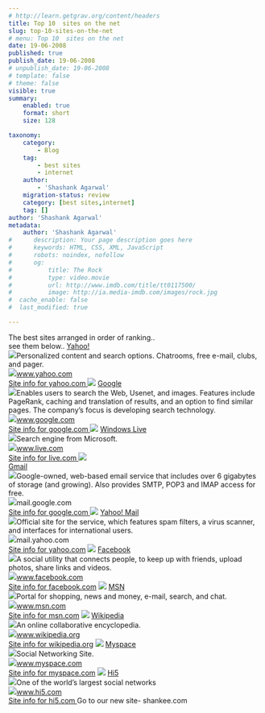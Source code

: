 ```yaml
---
# http://learn.getgrav.org/content/headers
title: Top 10  sites on the net
slug: top-10-sites-on-the-net
# menu: Top 10  sites on the net
date: 19-06-2008
published: true
publish_date: 19-06-2008
# unpublish_date: 19-06-2008
# template: false
# theme: false
visible: true
summary:
    enabled: true
    format: short
    size: 128

taxonomy:
    category:
        - Blog
    tag:
        - best sites
        - internet
    author:
        - 'Shashank Agarwal'
    migration-status: review
    category: [best sites,internet]
    tag: []
author: 'Shashank Agarwal'
metadata:
    author: 'Shashank Agarwal'
#      description: Your page description goes here
#      keywords: HTML, CSS, XML, JavaScript
#      robots: noindex, nofollow
#      og:
#          title: The Rock
#          type: video.movie
#          url: http://www.imdb.com/title/tt0117500/
#          image: http://ia.media-imdb.com/images/rock.jpg
#  cache_enable: false
#  last_modified: true

---
```


The best sites arranged in order of ranking..  
see them below..  [Yahoo!](http://www.yahoo.com/)  
![](http://client.alexa.com/common/images/shim.gif)Personalized content and search options. Chatrooms, free e-mail, clubs, and pager.  
![](http://client.alexa.com/common/images/shim.gif)www.yahoo.com  
[Site info for yahoo.com ](http://www.alexa.com/data/details/main/yahoo.com "Site info for yahoo.com") ![](http://client.alexa.com/common/images/shim.gif) [Goo](http://www.google.com/)[gle](http://www.google.com/)  
![](http://client.alexa.com/common/images/shim.gif)Enables users to search the Web, Usenet, and images. Features include PageRank, caching and translation of results, and an option to find similar pages. The company’s focus is developing search technology.  
![](http://client.alexa.com/common/images/shim.gif)www.google.com  
[Site info for google.com ](http://www.alexa.com/data/details/main/google.com "Site info for google.com") ![](http://client.alexa.com/common/images/shim.gif) [Windows Live](http://www.live.com/)  
![](http://client.alexa.com/common/images/shim.gif)Search engine from Microsoft.  
![](http://client.alexa.com/common/images/shim.gif)www.live.com  
[Site info for live.com ](http://www.alexa.com/data/details/main/live.com "Site info for live.com") ![](http://client.alexa.com/common/images/shim.gif)   
[Gmail](http://mail.google.com/)  
![](http://client.alexa.com/common/images/shim.gif)Google-owned, web-based email service that includes over 6 gigabytes of storage (and growing). Also provides SMTP, POP3 and IMAP access for free.  
![](http://client.alexa.com/common/images/shim.gif)mail.google.com  
[Site info for google.com ](http://www.alexa.com/data/details/main/google.com "Site info for google.com") ![](http://client.alexa.com/common/images/shim.gif) [Yahoo! Mail](http://mail.yahoo.com/)  
![](http://client.alexa.com/common/images/shim.gif)Official site for the service, which features spam filters, a virus scanner, and interfaces for international users.  
![](http://client.alexa.com/common/images/shim.gif)mail.yahoo.com  
[Site info for yahoo.com](http://www.alexa.com/data/details/main/yahoo.com "Site info for yahoo.com") ![](http://client.alexa.com/common/images/shim.gif) [Facebook](http://www.facebook.com/)  
![](http://client.alexa.com/common/images/shim.gif)A social utility that connects people, to keep up with friends, upload photos, share links and videos.  
![](http://client.alexa.com/common/images/shim.gif)www.facebook.com  
[Site info for facebook.com](http://www.alexa.com/data/details/main/facebook.com "Site info for facebook.com") ![](http://client.alexa.com/common/images/shim.gif) [MSN](http://www.msn.com/)  
![](http://client.alexa.com/common/images/shim.gif)Portal for shopping, news and money, e-mail, search, and chat.  
![](http://client.alexa.com/common/images/shim.gif)www.msn.com  
[Site info for msn.com](http://www.alexa.com/data/details/main/msn.com "Site info for msn.com") ![](http://client.alexa.com/common/images/shim.gif) [Wikipedia](http://www.wikipedia.org/)  
![](http://client.alexa.com/common/images/shim.gif)An online collaborative encyclopedia.  
![](http://client.alexa.com/common/images/shim.gif)www.wikipedia.org  
[Site info for wikipedia.org](http://www.alexa.com/data/details/main/wikipedia.org "Site info for wikipedia.org") ![](http://client.alexa.com/common/images/shim.gif) [Myspace](http://www.myspace.com/)  
![](http://client.alexa.com/common/images/shim.gif)Social Networking Site.  
![](http://client.alexa.com/common/images/shim.gif)www.myspace.com  
[Site info for myspace.com](http://www.alexa.com/data/details/main/myspace.com "Site info for myspace.com") ![](http://client.alexa.com/common/images/shim.gif) [Hi5](http://www.hi5.com/)  
![](http://client.alexa.com/common/images/shim.gif)One of the world’s largest social networks  
![](http://client.alexa.com/common/images/shim.gif)www.hi5.com  
[Site info for hi5.com ](http://www.alexa.com/data/details/main/hi5.com "Site info for hi5.com")Go to our new site- shankee.com

